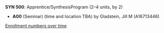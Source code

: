 **SYN 500**: Apprentice/SynthesisProgram (2–4 units, by 2)

- **A00** (Seminar) (time and location TBA) by Gladstein, Jill M (A16713446)

[Enrollment numbers over time](./SYN500.tsv)
